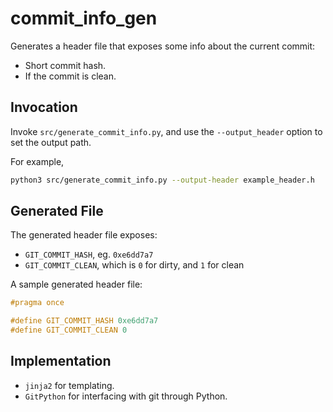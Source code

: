 # commit_info_gen
Generates a header file that exposes some info about the current commit:
- Short commit hash.
- If the commit is clean.

## Invocation
Invoke `src/generate_commit_info.py`, and use the `--output_header` option to set the output path.

For example,
```sh
python3 src/generate_commit_info.py --output-header example_header.h 
```

## Generated File
The generated header file exposes:
- `GIT_COMMIT_HASH`, eg. `0xe6dd7a7`
- `GIT_COMMIT_CLEAN`, which is `0` for dirty, and `1` for clean

A sample generated header file:

```h
#pragma once

#define GIT_COMMIT_HASH 0xe6dd7a7
#define GIT_COMMIT_CLEAN 0
```

## Implementation
- `jinja2` for templating.
- `GitPython` for interfacing with git through Python.